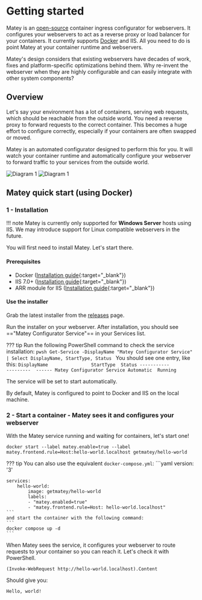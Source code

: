 # Getting started
Matey is an [open-source](https://github.com/getmatey/Matey) container ingress configurator for webservers. It configures your webservers to act as a reverse proxy or load balancer for your containers. It currently supports [Docker](configuration/docker.md) and IIS. All you need to do is point Matey at your container runtime and webservers.

Matey's design considers that existing webservers have decades of work, fixes and platform-specific optimizations behind them. Why re-invent the webserver when they are highly configurable and can easily integrate with other system components?

## Overview
Let's say your environment has a lot of containers, serving web requests, which should be reachable from the outside world. You need a reverse proxy to forward requests to the correct container. This becomes a huge effort to configure correctly, especially if your containers are often swapped or moved.

Matey is an automated configurator designed to perform this for you. It will watch your container runtime and automatically configure your webserver to forward traffic to your services from the outside world.

![Diagram 1](img/diagram_1_light_mode.png#only-light)
![Diagram 1](img/diagram_1_dark_mode.png#only-dark)

## Matey quick start (using Docker)

### 1 - Installation
!!! note
    Matey is currently only supported for **Windows Server** hosts using IIS. We may introduce support for Linux compatible webservers in the future.

You will first need to install Matey. Let's start there.

#### Prerequisites
- Docker ([Installation guide](https://learn.microsoft.com/en-us/virtualization/windowscontainers/quick-start/set-up-environment?tabs=dockerce){:target="_blank"})
- IIS 7.0+ ([Installation guide](https://learn.microsoft.com/en-us/iis/web-hosting/web-server-for-shared-hosting/installing-the-web-server-role){:target="_blank"})
- ARR module for IIS ([Installation guide](https://learn.microsoft.com/en-us/iis/extensions/installing-application-request-routing-arr/install-application-request-routing){:target="_blank"})

#### Use the installer
Grab the latest installer from the [releases](https://github.com/getmatey/Matey/releases) page.

Run the installer on your webserver. After installation, you should see =="Matey Configurator Service"== in your Services list.

??? tip
    Run the following PowerShell command to check the service installation:
    ```pwsh
    Get-Service -DisplayName "Matey Configurator Service" | Select DisplayName, StartType, Status
    ```
    You should see one entry, like this:
    ```
    DisplayName                StartType  Status
    -----------                ---------  ------
    Matey Configurator Service Automatic  Running
    ```

The service will be set to start automatically.

By default, Matey is configured to point to Docker and IIS on the local machine.

### 2 - Start a container - Matey sees it and configures your webserver
With the Matey service running and waiting for containers, let's start one!

```
docker start --label matey.enable=true --label matey.frontend.rule=Host:hello-world.localhost getmatey/hello-world
```

??? tip
    You can also use the equivalent `docker-compose.yml`:
    ```yaml
    version: '3'

    services:
        hello-world:
            image: getmatey/hello-world
            labels:
            - "matey.enabled=true"
            - "matey.frontend.rule=Host: hello-world.localhost"
    ```
    and start the container with the following command:
    ```
    docker compose up -d
    ```
When Matey sees the service, it configures your webserver to route requests to your container so you can reach it. Let's check it with PowerShell.
```pwsh
(Invoke-WebRequest http://hello-world.localhost).Content
```
Should give you:
```
Hello, world!
```